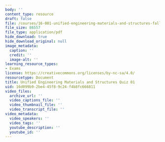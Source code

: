 ```yaml
---
body: ''
content_type: resource
draft: false
file: /courses/16-001-unified-engineering-materials-and-structures-fall-2021/mit16_001_f21_q01.pdf
file_size: 86557
file_type: application/pdf
hide_download: true
hide_download_original: null
image_metadata:
  caption: ''
  credit: ''
  image-alt: ''
learning_resource_types:
- Exams
license: https://creativecommons.org/licenses/by-nc-sa/4.0/
resourcetype: Document
title: Unified Engineering Materials and Structures Quiz 01
uid: 16d099b9-2be4-45f8-9c24-f4b8fc666811
video_files:
  archive_url: ''
  video_captions_file: ''
  video_thumbnail_file: ''
  video_transcript_file: ''
video_metadata:
  video_speakers: ''
  video_tags: ''
  youtube_description: ''
  youtube_id: ''
---
```

